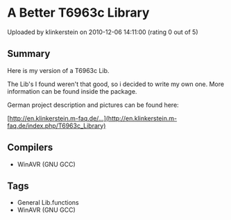 # A Better T6963c Library

Uploaded by klinkerstein on 2010-12-06 14:11:00 (rating 0 out of 5)

## Summary

Here is my version of a T6963c Lib.


The Lib's I found weren't that good, so i decided to write my own one. More information can be found inside the package.


German project description and pictures can be found here:  

[http://en.klinkerstein.m-faq.de/...](http://en.klinkerstein.m-faq.de/index.php/T6963c_Library)

## Compilers

- WinAVR (GNU GCC)

## Tags

- General Lib.functions
- WinAVR (GNU GCC)

